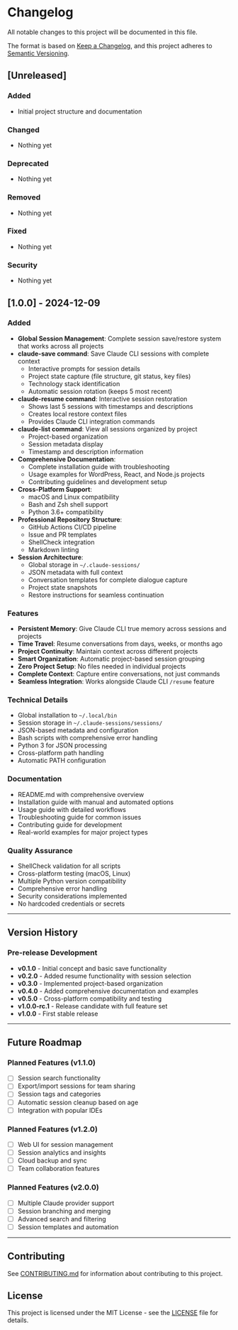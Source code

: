 # Changelog

All notable changes to this project will be documented in this file.

The format is based on [Keep a Changelog](https://keepachangelog.com/en/1.0.0/),
and this project adheres to [Semantic Versioning](https://semver.org/spec/v2.0.0.html).

## [Unreleased]

### Added

- Initial project structure and documentation

### Changed

- Nothing yet

### Deprecated

- Nothing yet

### Removed

- Nothing yet

### Fixed

- Nothing yet

### Security

- Nothing yet

## [1.0.0] - 2024-12-09

### Added

- **Global Session Management**: Complete session save/restore system that works across all projects
- **claude-save command**: Save Claude CLI sessions with complete context
  - Interactive prompts for session details
  - Project state capture (file structure, git status, key files)
  - Technology stack identification
  - Automatic session rotation (keeps 5 most recent)
- **claude-resume command**: Interactive session restoration
  - Shows last 5 sessions with timestamps and descriptions
  - Creates local restore context files
  - Provides Claude CLI integration commands
- **claude-list command**: View all sessions organized by project
  - Project-based organization
  - Session metadata display
  - Timestamp and description information
- **Comprehensive Documentation**:
  - Complete installation guide with troubleshooting
  - Usage examples for WordPress, React, and Node.js projects
  - Contributing guidelines and development setup
- **Cross-Platform Support**:
  - macOS and Linux compatibility
  - Bash and Zsh shell support
  - Python 3.6+ compatibility
- **Professional Repository Structure**:
  - GitHub Actions CI/CD pipeline
  - Issue and PR templates
  - ShellCheck integration
  - Markdown linting
- **Session Architecture**:
  - Global storage in `~/.claude-sessions/`
  - JSON metadata with full context
  - Conversation templates for complete dialogue capture
  - Project state snapshots
  - Restore instructions for seamless continuation

### Features

- **Persistent Memory**: Give Claude CLI true memory across sessions and projects
- **Time Travel**: Resume conversations from days, weeks, or months ago
- **Project Continuity**: Maintain context across different projects
- **Smart Organization**: Automatic project-based session grouping
- **Zero Project Setup**: No files needed in individual projects
- **Complete Context**: Capture entire conversations, not just commands
- **Seamless Integration**: Works alongside Claude CLI `/resume` feature

### Technical Details

- Global installation to `~/.local/bin`
- Session storage in `~/.claude-sessions/sessions/`
- JSON-based metadata and configuration
- Bash scripts with comprehensive error handling
- Python 3 for JSON processing
- Cross-platform path handling
- Automatic PATH configuration

### Documentation

- README.md with comprehensive overview
- Installation guide with manual and automated options
- Usage guide with detailed workflows
- Troubleshooting guide for common issues
- Contributing guide for development
- Real-world examples for major project types

### Quality Assurance

- ShellCheck validation for all scripts
- Cross-platform testing (macOS, Linux)
- Multiple Python version compatibility
- Comprehensive error handling
- Security considerations implemented
- No hardcoded credentials or secrets

---

## Version History

### Pre-release Development

- **v0.1.0** - Initial concept and basic save functionality
- **v0.2.0** - Added resume functionality with session selection
- **v0.3.0** - Implemented project-based organization
- **v0.4.0** - Added comprehensive documentation and examples
- **v0.5.0** - Cross-platform compatibility and testing
- **v1.0.0-rc.1** - Release candidate with full feature set
- **v1.0.0** - First stable release

---

## Future Roadmap

### Planned Features (v1.1.0)

- [ ] Session search functionality
- [ ] Export/import sessions for team sharing
- [ ] Session tags and categories
- [ ] Automatic session cleanup based on age
- [ ] Integration with popular IDEs

### Planned Features (v1.2.0)

- [ ] Web UI for session management
- [ ] Session analytics and insights
- [ ] Cloud backup and sync
- [ ] Team collaboration features

### Planned Features (v2.0.0)

- [ ] Multiple Claude provider support
- [ ] Session branching and merging
- [ ] Advanced search and filtering
- [ ] Session templates and automation

---

## Contributing

See [CONTRIBUTING.md](docs/contributing.md) for information about contributing to this project.

## License

This project is licensed under the MIT License - see the [LICENSE](LICENSE) file for details.

